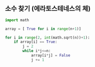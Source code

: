 ## 소수 찾기 (에라토스테네스의 체)

``` python
import math

array = [ True for i in range(n+1)]

for i in range(2, int(math.sqrt(n))+1):
    if array[i] == True:
        j = 2
        while i*j<=n:
            array[i*j] = False
            j += 1

```
